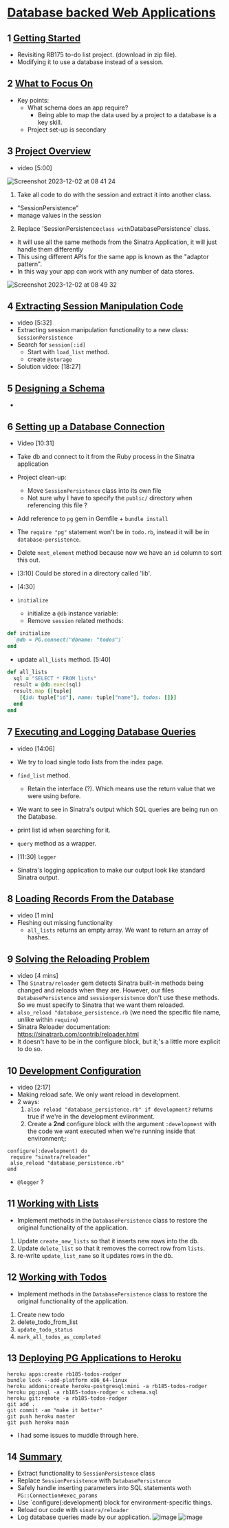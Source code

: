 # [Database backed Web Applications](https://launchschool.com/lessons/421e2d1e/assignments)

## 1	[Getting Started](https://launchschool.com/lessons/421e2d1e/assignments/196569f0)

- Revisiting RB175 to-do list project. (download in zip file).
- Modifying it to use a database instead of a session.

## 2	[What to Focus On](https://launchschool.com/lessons/421e2d1e/assignments/1cc04e67)

- Key points:
  - What schema does an app require?
    - Being able to map the data used by a project to a database is a key skill.
  - Project set-up is secondary

## 3	[Project Overview](https://launchschool.com/lessons/421e2d1e/assignments/e8c01dbf)

- video [5:00]

![Screenshot 2023-12-02 at 08 41 24](https://github.com/SandyRodger/RB185-RB189/assets/78854926/ad3c28ee-3821-4f51-837c-1d4043850de6)

1. Take all code to do with the session and extract it into another class.
  - "SessionPersistence"
  - manage values in the session
2. Replace 'SessionPersistence` class with `DatabasePersistence` class.
  - It will use all the same methods from the Sinatra Application, it will just handle them differently
  - This using different APIs for the same app is known as the "adaptor pattern".
  - In this way your app can work with any number of data stores. 

![Screenshot 2023-12-02 at 08 49 32](https://github.com/SandyRodger/RB185-RB189/assets/78854926/a21dcb9f-7715-4605-8034-0d3328da5ea7)

## 4	[Extracting Session Manipulation Code](https://launchschool.com/lessons/421e2d1e/assignments/0ff36959)

- video [5:32]
- Extracting session manipulation functionality to a new class: `SessionPersistence`
- Search for `session[:id]`
  - Start with `load_list` method.
  - create `@storage`
- Solution video: [18:27]


## 5	[Designing a Schema](https://launchschool.com/lessons/421e2d1e/assignments/e3e8c87e)

-

## 6	[Setting up a Database Connection](https://launchschool.com/lessons/421e2d1e/assignments/a0591f9d)

- Video [10:31]
- Take db and connect to it from the Ruby process in the Sinatra application
- Project clean-up:
  - Move `SessionPersistence` class into its own file
  - Not sure why I have to specify the `public/` directory when referencing this file ?

- Add reference to `pg` gem in Gemfile + `bundle install`
- The `require "pg"` statement won't be in `todo.rb`, instead it will be in `database-persistence`.
- Delete `next_element` method because now we have an `id` column to sort this out.

- [3:10] Could be stored in a directory called 'lib'. 

- [4:30]
- `initialize`
  - initialize a `@db` instance variable:
  - Remove `session` related methods:

```ruby
def initialize
  `@db = PG.connect("dbname: "todos")`
end
```

- update `all_lists` method. [5:40]

```ruby
def all_lists
  sql = "SELECT * FROM lists"
  result = @db.exec(sql)
  result.map {|tuple|
    [{id: tuple["id"], name: tuple["name"], todos: []}]
  end
end
```


## 7	[Executing and Logging Database Queries](https://launchschool.com/lessons/421e2d1e/assignments/d7a23509)

- video [14:06]
- We try to load single todo lists from the index page.

- `find_list` method.
  - Retain the interface (?). Which means use the return value that we were using before. 

- We want to see in Sinatra's output which SQL queries are being run on the Database.
- print list id when searching for it.
- `query` method as a wrapper.

- [11:30] `logger`
- Sinatra's  logging application to make our output look like standard Sinatra output.


## 8	[Loading Records From the Database](https://launchschool.com/lessons/421e2d1e/assignments/c7a670dc)

- video [1 min]
- Fleshing out missing functionality  
  - `all_lists` returns an empty array. We want to return an array of hashes.

## 9	[Solving the Reloading Problem](https://launchschool.com/lessons/421e2d1e/assignments/732c2301)

- video [4 mins]
- The `Sinatra/reloader` gem detects Sinatra built-in methods being changed and reloads when they are. However, our files `DatabasePersistence` and `sessionpersistence` don't use these methods. So we must specify to Sinatra that we want them reloaded.
- `also_reload "database_persistence.rb` (we need the specific file name, unlike within `require`)
- Sinatra Reloader documentation: https://sinatrarb.com/contrib/reloader.html
- It doesn't have to be in the configure block, but it;'s a little more explicit to do so.

## 10	[Development Configuration](https://launchschool.com/lessons/421e2d1e/assignments/347a5cf2)

- video [2:17]
- Making reload safe. We only want reload in development.
- 2 ways:
  1. `also reload "database_persistence.rb" if development?` returns true if we're in the development eviironment.
  2. Create a **2nd** configure block with the argument `:development` with the code we want executed when we're running inside that environment;:

 ```
configure(:development) do
  require "sinatra/reloader"
  also_reload "database_persistence.rb"
end
```

  - `@logger` ?

## 11	[Working with Lists](https://launchschool.com/lessons/421e2d1e/assignments/0b9c3307)

- Implement methods in the `DatabasePersistence` class to restore the original functionality of the application.

1. Update `create_new_lists` so that it inserts new rows into the db.
2. Update `delete_list` so that it removes the correct row from `lists`.
3. re-write `update_list_name` so it updates rows in the db.

## 12	[Working with Todos](https://launchschool.com/lessons/421e2d1e/assignments/f183f8e6)

- Implement methods in the `DatabasePersistence` class to restore the original functionality of the application.
1. Create new todo
2. delete_todo_from_list
3. `update_todo_status`
4. `mark_all_todos_as_completed`

## 13	[Deploying PG Applications to Heroku](https://launchschool.com/lessons/421e2d1e/assignments/54681a23)

```
heroku apps:create rb185-todos-rodger
bundle lock --add-platform x86_64-linux
heroku addons:create heroku-postgresql:mini -a rb185-todos-rodger
heroku pg:psql -a rb185-todos-rodger < schema.sql
heroku git:remote -a rb185-todos-rodger
git add .
git commit -am "make it better"
git push heroku master
git push heroku main
```

- I had some issues to muddle through here.

## 14 [Summary](https://launchschool.com/lessons/421e2d1e/assignments/0981ae77)

- Extract functionality to `SessionPersistence` class
- Replace `SessionPersistence` with `DatabasePersistence`
- Safely handle inserting parameters into SQL statements woth `PG::Connection#exec_params`
- Use `configure(:development) block for environment-specific things.
- Reload our code with `sinatra/reloader`
- Log database queries made by our application.
![image](https://github.com/SandyRodger/RB185-RB189/assets/78854926/2293f972-69af-41cd-a8ea-74dfdd7ae729)
![image](https://github.com/SandyRodger/RB185-RB189/assets/78854926/a00d0192-f5e3-4f1c-895c-21b27587285e)
